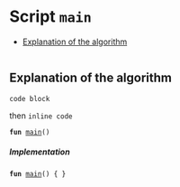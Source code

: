 
<a id="main"></a>

# Script `main`



-  [Explanation of the algorithm](#@Explanation_of_the_algorithm_0)


<pre><code></code></pre>



<a id="@Explanation_of_the_algorithm_0"></a>

## Explanation of the algorithm

```
code block
```
then <code>inline code</code>


<pre><code><b>fun</b> <a href="code_block_test.md#main">main</a>()
</code></pre>



##### Implementation


<pre><code><b>fun</b> <a href="code_block_test.md#main">main</a>() { }
</code></pre>

